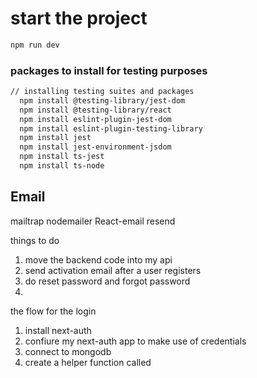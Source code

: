 # start the project

```bash
npm run dev
```

### packages to install for testing purposes
```bash
// installing testing suites and packages
  npm install @testing-library/jest-dom
  npm install @testing-library/react
  npm install eslint-plugin-jest-dom
  npm install eslint-plugin-testing-library
  npm install jest
  npm install jest-environment-jsdom
  npm install ts-jest
  npm install ts-node
```

## Email
mailtrap
nodemailer
React-email
resend

things to do
1. move the backend code into my api
2. send activation email after a user registers
3. do reset password and forgot password
4. 

the flow for the login
1. install next-auth
2. confiure my next-auth app to make use of credentials
3. connect to mongodb
4. create a helper function called 

